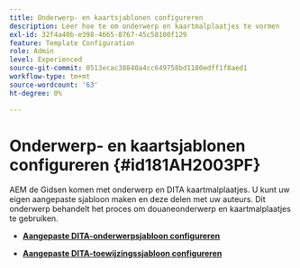 ```yaml
---
title: Onderwerp- en kaartsjablonen configureren
description: Leer hoe te om onderwerp en kaartmalplaatjes te vormen
exl-id: 32f4a40b-e398-4665-8767-45c58100f129
feature: Template Configuration
role: Admin
level: Experienced
source-git-commit: 0513ecac38840a4cc649758bd1180edff1f8aed1
workflow-type: tm+mt
source-wordcount: '63'
ht-degree: 0%

---
```


# Onderwerp- en kaartsjablonen configureren {#id181AH2003PF}

AEM de Gidsen komen met onderwerp en DITA kaartmalplaatjes. U kunt uw eigen aangepaste sjabloon maken en deze delen met uw auteurs. Dit onderwerp behandelt het proces om douaneonderwerp en kaartmalplaatjes te gebruiken.

- **[Aangepaste DITA-onderwerpsjabloon configureren](conf-template-tags-custom-dita-topic-template.md)**

- **[Aangepaste DITA-toewijzingssjabloon configureren](conf-template-tags-custom-dita-map-templates.md)**
